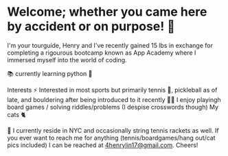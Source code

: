 # Welcome; whether you came here by accident or on purpose! 👋
I'm your tourguide, Henry and I've recently gained 15 lbs in exchange for completing a rigourous bootcamp known as App Academy where I immersed myself into the world of coding.

📚 currently learning python 🐍 

Interests ⚡ 
Interested in most sports but primarily tennis 🎾, pickleball as of late, and bouldering after being introduced to it recently 🧗‍♀️ 
I enjoy playingh board games / solving riddles/problems (I despise crosswords though)
My cats 🐈 

🏡 I currently reside in NYC and occasionally string tennis rackets as well. If you ever want to reach me for anything (tennis/boardgames/hang out/cat pics included) I can be reached at 4henrylin17@gmail.com. Cheers!
